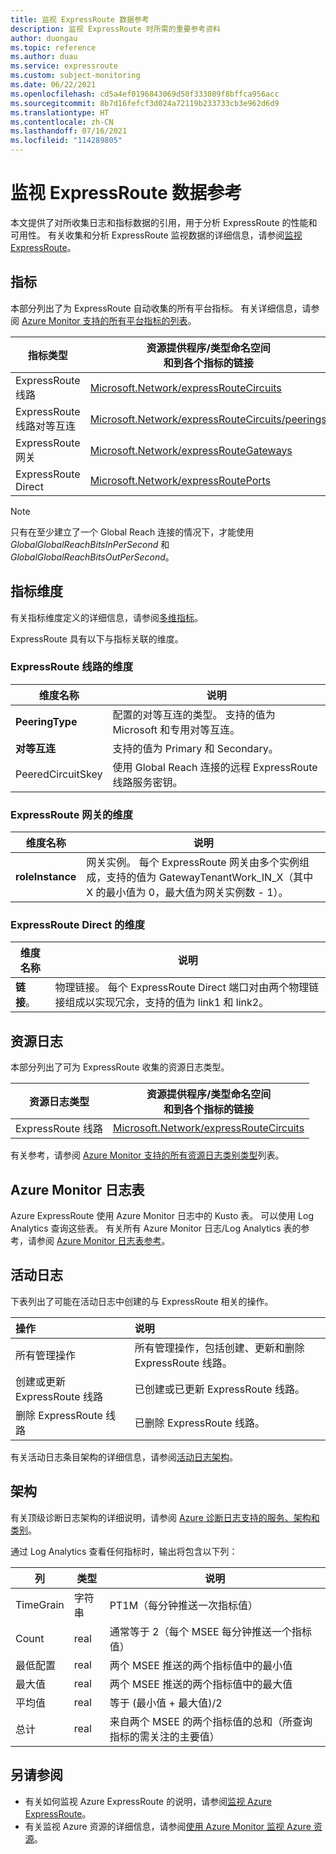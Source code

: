 ```yaml
---
title: 监视 ExpressRoute 数据参考
description: 监视 ExpressRoute 时所需的重要参考资料
author: duongau
ms.topic: reference
ms.author: duau
ms.service: expressroute
ms.custom: subject-monitoring
ms.date: 06/22/2021
ms.openlocfilehash: cd5a4ef0196843069d50f333089f8bffca956acc
ms.sourcegitcommit: 8b7d16fefcf3d024a72119b233733cb3e962d6d9
ms.translationtype: HT
ms.contentlocale: zh-CN
ms.lasthandoff: 07/16/2021
ms.locfileid: "114289805"
---
```

# <a name="monitoring-expressroute-data-reference"></a>监视 ExpressRoute 数据参考

本文提供了对所收集日志和指标数据的引用，用于分析 ExpressRoute 的性能和可用性。
有关收集和分析 ExpressRoute 监视数据的详细信息，请参阅[监视 ExpressRoute](monitor-expressroute.md)。

## <a name="metrics"></a>指标

本部分列出了为 ExpressRoute 自动收集的所有平台指标。 有关详细信息，请参阅 [Azure Monitor 支持的所有平台指标的列表](../azure-monitor/essentials/metrics-supported.md)。

| 指标类型 | 资源提供程序/类型命名空间<br/> 和到各个指标的链接 |
|-------|-----|
| ExpressRoute 线路 | [Microsoft.Network/expressRouteCircuits](../azure-monitor/essentials/metrics-supported.md#microsoftnetworkexpressroutecircuits) |
| ExpressRoute 线路对等互连 | [Microsoft.Network/expressRouteCircuits/peerings](../azure-monitor/essentials/metrics-supported.md#microsoftnetworkexpressroutecircuitspeerings) |
| ExpressRoute 网关 | [Microsoft.Network/expressRouteGateways](../azure-monitor/essentials/metrics-supported.md#microsoftnetworkexpressroutegateways) |
| ExpressRoute Direct | [Microsoft.Network/expressRoutePorts](../azure-monitor/essentials/metrics-supported.md#microsoftnetworkexpressrouteports) |

>[!NOTE]
> 只有在至少建立了一个 Global Reach 连接的情况下，才能使用 *GlobalGlobalReachBitsInPerSecond* 和 *GlobalGlobalReachBitsOutPerSecond*。
>

## <a name="metric-dimensions"></a>指标维度

有关指标维度定义的详细信息，请参阅[多维指标](../azure-monitor/essentials/data-platform-metrics.md#multi-dimensional-metrics)。

ExpressRoute 具有以下与指标关联的维度。

### <a name="dimension-for-expressroute-circuit"></a>ExpressRoute 线路的维度

| 维度名称 | 说明 |
| ------------------- | ----------------- |
| **PeeringType** | 配置的对等互连的类型。 支持的值为 Microsoft 和专用对等互连。 |
| **对等互连** | 支持的值为 Primary 和 Secondary。 |
| PeeredCircuitSkey | 使用 Global Reach 连接的远程 ExpressRoute 线路服务密钥。 |

### <a name="dimension-for-expressroute-gateway"></a>ExpressRoute 网关的维度

| 维度名称 | 说明 |
| ------------------- | ----------------- |
| **roleInstance** | 网关实例。 每个 ExpressRoute 网关由多个实例组成，支持的值为 GatewayTenantWork_IN_X（其中 X 的最小值为 0，最大值为网关实例数 - 1）。 |

### <a name="dimension-for-express-direct"></a>ExpressRoute Direct 的维度

| 维度名称 | 说明 |
| ------------------- | ----------------- |
| **链接**。 | 物理链接。 每个 ExpressRoute Direct 端口对由两个物理链接组成以实现冗余，支持的值为 link1 和 link2。 |

## <a name="resource-logs"></a>资源日志

本部分列出了可为 ExpressRoute 收集的资源日志类型。 

|资源日志类型 | 资源提供程序/类型命名空间<br/> 和到各个指标的链接 |
|-------|-----|
| ExpressRoute 线路 | [Microsoft.Network/expressRouteCircuits](../azure-monitor/essentials/resource-logs-categories.md#microsoftnetworkexpressroutecircuits) |

有关参考，请参阅 [Azure Monitor 支持的所有资源日志类别类型](../azure-monitor/essentials/resource-logs-schema.md)列表。

## <a name="azure-monitor-logs-tables"></a>Azure Monitor 日志表

Azure ExpressRoute 使用 Azure Monitor 日志中的 Kusto 表。 可以使用 Log Analytics 查询这些表。 有关所有 Azure Monitor 日志/Log Analytics 表的参考，请参阅 [Azure Monitor 日志表参考](/azure/azure-monitor/reference/tables/tables-resourcetype)。

## <a name="activity-log"></a>活动日志

下表列出了可能在活动日志中创建的与 ExpressRoute 相关的操作。

| 操作 | 说明 |
|:---|:---|
| 所有管理操作 | 所有管理操作，包括创建、更新和删除 ExpressRoute 线路。 |
| 创建或更新 ExpressRoute 线路 | 已创建或已更新 ExpressRoute 线路。 |
| 删除 ExpressRoute 线路 | 已删除 ExpressRoute 线路。|

有关活动日志条目架构的详细信息，请参阅[活动日志架构](../azure-monitor/essentials/activity-log-schema.md)。

## <a name="schemas"></a>架构

有关顶级诊断日志架构的详细说明，请参阅 [Azure 诊断日志支持的服务、架构和类别](../azure-monitor/essentials/resource-logs-schema.md)。

通过 Log Analytics 查看任何指标时，输出将包含以下列：

|**列**|类型|**说明**|
| --- | --- | --- |
|TimeGrain|字符串|PT1M（每分钟推送一次指标值）|
|Count|real|通常等于 2（每个 MSEE 每分钟推送一个指标值）|
|最低配置|real|两个 MSEE 推送的两个指标值中的最小值|
|最大值|real|两个 MSEE 推送的两个指标值中的最大值|
|平均值|real|等于 (最小值 + 最大值)/2|
|总计|real|来自两个 MSEE 的两个指标值的总和（所查询指标的需关注的主要值）|

## <a name="see-also"></a>另请参阅

- 有关如何监视 Azure ExpressRoute 的说明，请参阅[监视 Azure ExpressRoute](monitor-expressroute.md)。
- 有关监视 Azure 资源的详细信息，请参阅[使用 Azure Monitor 监视 Azure 资源](../azure-monitor/essentials/monitor-azure-resource.md)。